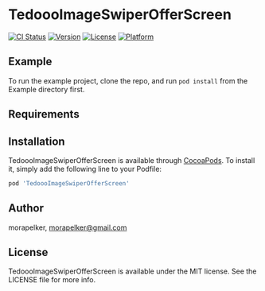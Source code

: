 # TedoooImageSwiperOfferScreen

[![CI Status](https://img.shields.io/travis/morapelker/TedoooImageSwiperOfferScreen.svg?style=flat)](https://travis-ci.org/morapelker/TedoooImageSwiperOfferScreen)
[![Version](https://img.shields.io/cocoapods/v/TedoooImageSwiperOfferScreen.svg?style=flat)](https://cocoapods.org/pods/TedoooImageSwiperOfferScreen)
[![License](https://img.shields.io/cocoapods/l/TedoooImageSwiperOfferScreen.svg?style=flat)](https://cocoapods.org/pods/TedoooImageSwiperOfferScreen)
[![Platform](https://img.shields.io/cocoapods/p/TedoooImageSwiperOfferScreen.svg?style=flat)](https://cocoapods.org/pods/TedoooImageSwiperOfferScreen)

## Example

To run the example project, clone the repo, and run `pod install` from the Example directory first.

## Requirements

## Installation

TedoooImageSwiperOfferScreen is available through [CocoaPods](https://cocoapods.org). To install
it, simply add the following line to your Podfile:

```ruby
pod 'TedoooImageSwiperOfferScreen'
```

## Author

morapelker, morapelker@gmail.com

## License

TedoooImageSwiperOfferScreen is available under the MIT license. See the LICENSE file for more info.
